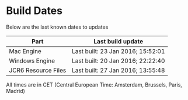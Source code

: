 # Build Dates

Below are the last known dates to updates

Part | Last build update
-----|-----
Mac Engine | Last built: 23 Jan 2016; 15:52:01
Windows Engine | Last built: 20 Jan 2016; 22:22:40
JCR6 Resource Files | Last built: 27 Jan 2016; 13:55:48
All times are in CET (Central European Time: Amsterdam, Brussels, Paris, Madrid)



